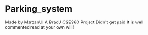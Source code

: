 # Parking_system
Made by MarzanUl
A BracU CSE360 Project 
Didn't get paid 
It is well commented read at your own will!
